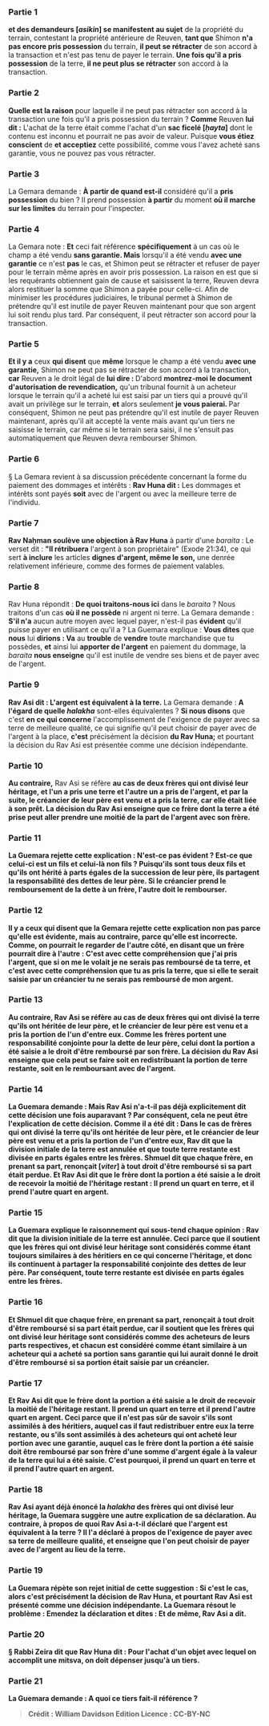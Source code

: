 
### Partie 1
<b>et des demandeurs [<i>asikin</i>] se manifestent au sujet</b> de la propriété du terrain, contestant la propriété antérieure de Reuven, <b>tant que</b> Shimon <b>n'a pas encore pris possession</b> du terrain, <b>il peut se rétracter</b> de son accord à la transaction et n'est pas tenu de payer le terrain. <b>Une fois qu'il a pris possession</b> de la terre, <b>il ne peut plus se rétracter</b> son accord à la transaction.

### Partie 2
<b>Quelle est la raison</b> pour laquelle il ne peut pas rétracter son accord à la transaction une fois qu'il a pris possession du terrain ? <b>Comme</b> Reuven <b>lui dit :</b> L'achat de la terre était comme l'achat d'un <b>sac ficelé [<i>ḥayta</i>]</b> dont le contenu est inconnu et pourrait ne pas avoir de valeur. Puisque <b>vous étiez conscient</b> de <b>et acceptiez</b> cette possibilité, comme vous l'avez acheté sans garantie, vous ne pouvez pas vous rétracter.

### Partie 3
La Gemara demande : <b>À partir de quand est-il</b> considéré qu'il a <b>pris possession</b> du bien ? Il prend possession <b>à partir</b> du moment <b>où il marche sur les limites</b> du terrain pour l'inspecter.

### Partie 4
La Gemara note : <b>Et</b> ceci fait référence <b>spécifiquement</b> à un cas où le champ a été vendu <b>sans garantie. Mais</b> lorsqu'il a été vendu <b>avec une garantie</b> ce n'est <b>pas</b> le cas, et Shimon peut se rétracter et refuser de payer pour le terrain même après en avoir pris possession. La raison en est que si les requérants obtiennent gain de cause et saisissent la terre, Reuven devra alors restituer la somme que Shimon a payée pour celle-ci. Afin de minimiser les procédures judiciaires, le tribunal permet à Shimon de prétendre qu'il est inutile de payer Reuven maintenant pour que son argent lui soit rendu plus tard. Par conséquent, il peut rétracter son accord pour la transaction.

### Partie 5
<b>Et il y a</b> ceux <b>qui disent</b> que <b>même</b> lorsque le champ a été vendu <b>avec une garantie,</b> Shimon ne peut pas se rétracter de son accord à la transaction, <b>car</b> Reuven a le droit légal de <b>lui dire : </b> D'abord <b>montrez-moi le document d'autorisation de revendication,</b> qu'un tribunal fournit à un acheteur lorsque le terrain qu'il a acheté lui est saisi par un tiers qui a prouvé qu'il avait un privilège sur le terrain, <b>et</b> alors seulement <b>je vous paierai. </b> Par conséquent, Shimon ne peut pas prétendre qu'il est inutile de payer Reuven maintenant, après qu'il ait accepté la vente mais avant qu'un tiers ne saisisse le terrain, car même si le terrain sera saisi, il ne s'ensuit pas automatiquement que Reuven devra rembourser Shimon.

### Partie 6
§ La Gemara revient à sa discussion précédente concernant la forme du paiement des dommages et intérêts : <b>Rav Huna dit :</b> Les dommages et intérêts sont payés <b>soit</b> avec de l'argent ou</b> avec la meilleure terre de l'individu.

### Partie 7
<b>Rav Naḥman soulève une objection à Rav Huna</b> à partir d'une <i>baraita</i> : Le verset dit : <b>"Il rétribuera</b> l'argent à son propriétaire" (Exode 21:34), ce qui sert <b>à inclure</b> les articles <b>dignes d'argent, même le son,</b> une denrée relativement inférieure, comme des formes de paiement valables.

### Partie 8
Rav Huna répondit : <b>De quoi traitons-nous ici</b> dans le <i>baraita</i> ? Nous traitons d'un cas <b>où il ne possède</b> ni argent ni terre. La Gemara demande : <b>S'il n'a</b> aucun autre moyen avec lequel payer, n'est-il pas <b>évident</b> qu'il puisse payer en utilisant ce qu'il a ? La Guemara explique : <b>Vous dites</b> que <b>nous</b> lui <b>dirions : Va</b> au <b>trouble</b> de <b>vendre</b> toute marchandise que tu possèdes, <b>et</b> ainsi lui <b>apporter de l'argent</b> en paiement du dommage, la <i>baraita</i> <b>nous enseigne</b> qu'il est inutile de vendre ses biens et de payer avec de l'argent.

### Partie 9
<b>Rav Asi dit : L'argent est équivalent à la terre.</b> La Gemara demande : <b>A l'égard de quelle <i>halakha</i></b> sont-elles équivalentes ? <b>Si nous disons</b> que c'est <b>en ce qui concerne</b> l'accomplissement de l'exigence de payer avec sa terre de meilleure qualité, ce qui signifie qu'il peut choisir de payer avec de l'argent à la place, <b>c'est</b> précisément la décision <b>du Rav Huna;</b> et pourtant la décision du Rav Asi est présentée comme une décision indépendante.

### Partie 10
<b>Au contraire,</b> Rav Asi se réfère <b>au cas de <b>deux frères qui ont divisé</b> leur héritage, <b>et l'un a pris une terre et</b> l'autre <b>un</b> a pris <b>de l'argent, et</b> par la suite, le <b>créancier de leur père est venu et a pris</b> la <b>terre,</b> car elle était liée à son prêt. La décision du Rav Asi enseigne <b>que ce</b> frère dont la terre a été prise peut <b>aller prendre une moitié</b> de la part <b>de l'argent avec</b> son frère.

### Partie 11
La Guemara rejette cette explication : N'est-ce pas <b>évident ?</b> Est-ce que <b>celui-ci</b> est <b>un fils et celui-là</b> <b>non fils ?</b> Puisqu'ils sont tous deux fils et qu'ils ont hérité à parts égales de la succession de leur père, ils partagent la responsabilité des dettes de leur père. Si le créancier prend le remboursement de la dette à un frère, l'autre doit le rembourser.

### Partie 12
<b>Il y a</b> ceux <b>qui disent</b> que la Gemara rejette cette explication non pas parce qu'elle est évidente, mais <b>au contraire,</b> parce qu'elle est incorrecte. Comme, on pourrait le regarder <b>de l'autre côté,</b> en disant <b>que</b> un frère <b>pourrait dire à</b> l'autre : C'est <b>avec cette</b> compréhension que <b>j'ai pris l'argent, que si on me le volait</b> <b>je ne serais pas remboursé de ta</b> terre, <b>et</b> c'est <b>avec cette</b> compréhension que <b>tu as pris la terre, que si elle te serait saisie</b> par un créancier <b>tu ne serais pas remboursé de mon</b> argent.

### Partie 13
<b>Au contraire,</b> Rav Asi se réfère <b>au cas de <b>deux frères qui ont divisé</b> la terre qu'ils ont héritée de leur père, <b>et</b> le <b>créancier de leur père est venu et a pris</b> la <b>portion de l'un d'entre eux.</b> Comme les frères portent une responsabilité conjointe pour la dette de leur père, celui dont la portion a été saisie a le droit d'être remboursé par son frère. La décision du Rav Asi enseigne que cela peut se faire soit en redistribuant la portion de terre restante, soit en le remboursant avec de l'argent.

### Partie 14
La Guemara demande : <b>Mais Rav Asi</b> n'a-t-il pas déjà explicitement <b>dit cette</b> décision <b>une fois auparavant ?</b> Par conséquent, cela ne peut être l'explication de cette décision. <b>Comme il a été dit :</b> Dans le cas de <b>frères qui ont divisé</b> la terre qu'ils ont héritée de leur père, <b>et</b> le <b>créancier de leur père est venu et a pris</b> la <b>portion de l'un d'entre eux, Rav dit</b> que la <b>division</b> initiale de la terre est <b>annulée</b> et que toute terre restante est divisée en parts égales entre les frères. <b>Shmuel dit</b> que chaque frère, en prenant sa part, <b>renonçait [<i>viter</i>]</b> à tout droit d'être remboursé si sa part était perdue. <b>Et Rav Asi dit</b> que le frère dont la portion a été saisie a le droit de recevoir la moitié de l'héritage restant : <b>Il prend un quart en terre, et</b> il prend l'autre <b>quart en argent.</b>

### Partie 15
La Guemara explique le raisonnement qui sous-tend chaque opinion : <b>Rav dit</b> que la <b>division</b> initiale de la terre est <b>annulée.</b> Ceci parce que <b>il soutient</b> que les <b>frères qui ont divisé</b> leur héritage <b>sont</b> considérés comme étant toujours <b>similaires à des héritiers</b> en ce qui concerne l'héritage, et donc ils continuent à partager la responsabilité conjointe des dettes de leur père. Par conséquent, toute terre restante est divisée en parts égales entre les frères.

### Partie 16
<b>Et Shmuel dit</b> que chaque frère, en prenant sa part, <b>renonçait</b> à tout droit d'être remboursé si sa part était perdue, car <b>il soutient</b> que les <b>frères qui ont divisé</b> leur héritage sont considérés comme des <b>acheteurs</b> de leurs parts respectives, <b>et</b> chacun est considéré comme étant <b>similaire à un acheteur</b> qui a acheté sa portion <b>sans garantie</b> qui lui aurait donné le droit d'être remboursé si sa portion était saisie par un créancier.

### Partie 17
<b>Et Rav Asi dit</b> que le frère dont la portion a été saisie a le droit de recevoir la moitié de l'héritage restant. <b>Il prend un quart en terre et</b> il prend l'autre <b>quart en argent. </b> Ceci parce que <b>il n'est pas sûr</b> de savoir <b>s'ils sont assimilés à des héritiers,</b> auquel cas il faut redistribuer entre eux la terre restante, ou <b>s'ils sont assimilés à des acheteurs</b> qui ont acheté leur portion avec une garantie, auquel cas le frère dont la portion a été saisie doit être remboursé par son frère d'une somme d'argent égale à la valeur de la terre qui lui a été saisie. <b>C'est pourquoi, il prend un quart en terre et</b> il prend l'autre <b>quart en argent.</b>

### Partie 18
Rav Asi ayant déjà énoncé la <i>halakha</i> des frères qui ont divisé leur héritage, la Guemara suggère une autre explication de sa déclaration. <b>Au contraire,</b> à propos de <b>quoi</b> Rav Asi a-t-il déclaré que l'argent <b>est équivalent à la terre ?</b> Il l'a déclaré <b>à propos</b> de l'exigence de payer avec sa terre de meilleure qualité, et enseigne que l'on peut choisir de payer avec de l'argent au lieu de la terre.

### Partie 19
La Guemara répète son rejet initial de cette suggestion : <b>Si c'est le cas,</b> alors <b>c'est</b> précisément la décision <b>de Rav Huna,</b> et pourtant Rav Asi est présenté comme une décision indépendante. La Guemara résout le problème : Emendez la déclaration et <b>dites : Et de même, Rav Asi a dit.</b>

### Partie 20
§ <b>Rabbi Zeira dit</b> que <b>Rav Huna dit : Pour</b> l'achat d'un objet avec lequel on accomplit <b>une mitsva,</b> on doit dépenser <b>jusqu'à un tiers.</b>

### Partie 21
La Guemara demande : A <b>quoi</b> ce <b>tiers</b> fait-il référence ?

>Crédit : William Davidson Edition
>Licence : CC-BY-NC